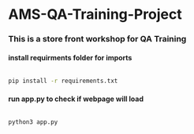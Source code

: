 # AMS-QA-Training-Project

### This is a store front workshop for QA Training


#### install requirments folder for imports

```bash

pip install -r requirements.txt

```

#### run app.py to check if webpage will load

```bash

python3 app.py

```